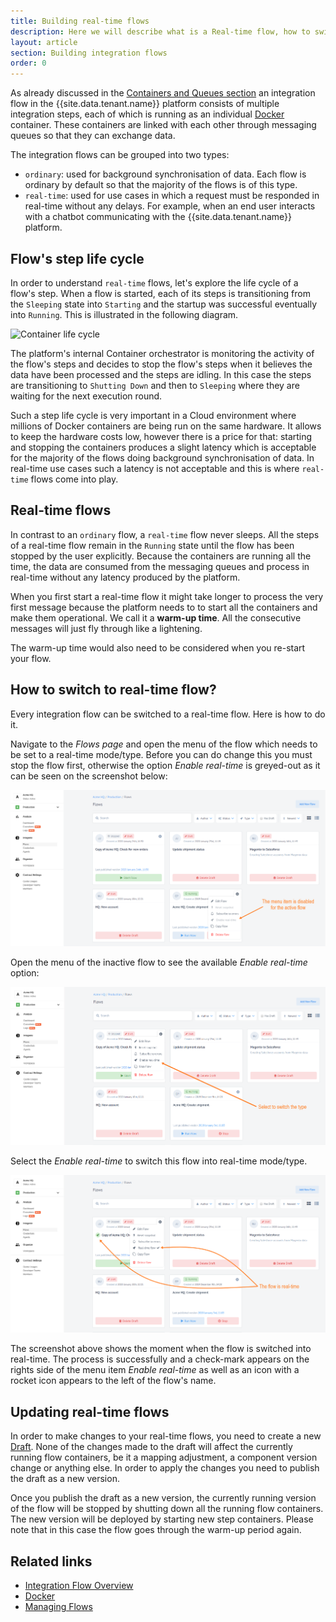 ```yaml
---
title: Building real-time flows
description: Here we will describe what is a Real-time flow, how to switch to Real-time flow and how to update it.
layout: article
section: Building integration flows
order: 0
---
```


As already discussed in the [Containers and Queues section](/getting-started/integration-flow)
an integration flow in the {{site.data.tenant.name}} platform consists of multiple
integration steps, each of which is running as an individual [Docker](https://www.docker.com/)
container. These containers are linked with each other through messaging
queues so that they can exchange data.

The integration flows can be grouped into two types:

* `ordinary`: used for background synchronisation of data. Each flow is
ordinary by default so that the majority of the flows is of this type.
* `real-time`: used for use cases in which a request must be responded
in real-time without any delays. For example, when an end user interacts
with a chatbot communicating with the {{site.data.tenant.name}} platform.

## Flow's step life cycle

In order to understand `real-time` flows, let's explore the life cycle of
a flow's step. When a flow is started, each of its steps is transitioning
from the `Sleeping` state into `Starting` and the startup was successful
eventually into `Running`. This is illustrated in the following diagram.

![Container life cycle](/assets/img/integrator-guide/realtime-flows/container-lifecycle.png "Container life cycle")

The platform's internal Container orchestrator is monitoring the activity
of the flow's steps and decides to stop the flow's steps when it believes
the data have been processed and the steps are idling. In this case the
steps are transitioning to `Shutting Down` and then to `Sleeping` where
they are waiting for the next execution round.

Such a step life cycle is very important in a Cloud environment where
millions of Docker containers are being run on the same hardware. It allows
to keep the hardware costs low, however there is a price for that: starting
and stopping the containers produces a slight latency which is acceptable
for the majority of the flows doing background synchronisation of data.
In real-time use cases such a latency is not acceptable and this is where
`real-time` flows come into play.


## Real-time flows

In contrast to an `ordinary` flow, a `real-time` flow never sleeps. All
the steps of a real-time flow remain in the `Running` state until the flow
has been stopped by the user explicitly. Because the containers are running
all the time, the data are consumed from the messaging queues and process
in real-time without any latency produced by the platform.

When you first start a real-time flow it might take longer to process the
very first message because the platform needs to to start all the containers
and make them operational. We call it a **warm-up time**. All the consecutive
messages will just fly through like a lightening.

The warm-up time would also need to be considered when you re-start your
flow.


## How to switch to real-time flow?

Every integration flow can be switched to a real-time flow. Here is how to do it.

Navigate to the *Flows page* and open the menu of the flow which needs to be set
to a real-time mode/type. Before you can do change this you must stop the flow first,
otherwise the option *Enable real-time* is greyed-out as it can be seen on the
screenshot below:

![Flows page with menu open](/assets/img/integrator-guide/realtime-flows/realtime-flows-1.png "Flows page with menu open")

Open the menu of the inactive flow to see the available *Enable real-time* option:

![Select to switch](/assets/img/integrator-guide/realtime-flows/realtime-flows-2.png "Select to switch")

Select the *Enable real-time* to switch this flow into real-time mode/type.

![Flow is real-time](/assets/img/integrator-guide/realtime-flows/realtime-flows-3.png "Flow is real-time")

The screenshot above shows the moment when the flow is switched into real-time.
The process is successfully and a check-mark appears on the rights side of the menu
item *Enable real-time* as well as an icon with a rocket icon appears to the left
of the flow's name.

## Updating real-time flows

In order to make changes to your real-time flows, you need to create a
new [Draft](/guides/managing-flows). None of the changes
made to the draft will affect the currently running flow containers, be
it a mapping adjustment, a component version change or anything else. In
order to apply the changes you need to publish the draft as a new version.

Once you publish the draft as a new version, the currently running version
of the flow will be stopped by shutting down all the running flow
containers. The new version will be deployed by starting new step containers.
Please note that in this case the flow goes through the warm-up period
again.

## Related links

- [Integration Flow Overview](/getting-started/integration-flow)
- [Docker](https://www.docker.com/)
- [Managing Flows](/guides/managing-flows)
